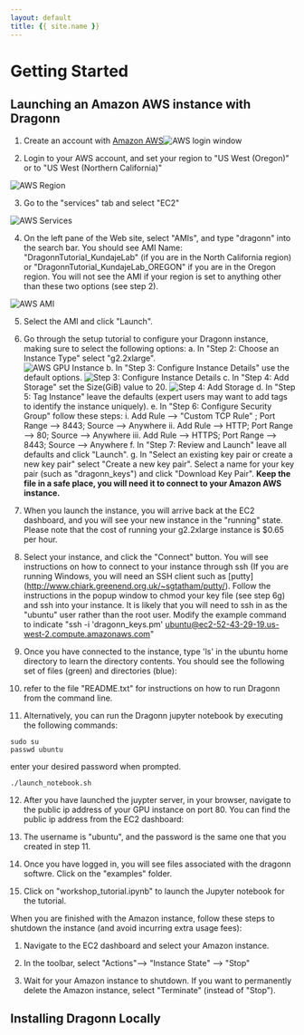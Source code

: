 ```yaml
---
layout: default
title: {{ site.name }}
---
```


# Getting Started 

## Launching an Amazon AWS instance with Dragonn 

1. Create an account with [Amazon AWS](<http://www.aws.amazon.com>)![AWS login window](https://github.com/annashcherbina/dragonn/blob/gh-pages-jekyll/images/aws_login.png "AWS Login Window")

2. Login to your AWS account, and set your region to "US West (Oregon)" or to "US West (Northern California)"

![AWS Region](https://github.com/annashcherbina/dragonn/blob/gh-pages-jekyll/images/aws_region.png "AWS Select Region")

3. Go to the "services" tab and select "EC2" 

![AWS Services](https://github.com/annashcherbina/dragonn/blob/gh-pages-jekyll/images/aws_services.png "AWS Services")

4. On the left pane of the Web site, select "AMIs", and type "dragonn" into the search bar. You should see AMI Name: "DragonnTutorial_KundajeLab" (if you are in the North California region) 
or "DragonnTutorial_KundajeLab_OREGON" if you are in the Oregon region. You will not see the AMI if your region is set to anything other than these two options (see step 2). 

![AWS AMI](https://github.com/annashcherbina/dragonn/blob/gh-pages-jekyll/images/aws_ami.png "AWS AMI")

5. Select the AMI and click "Launch". 

6. Go through the setup tutorial  to configure your Dragonn instance, making sure to select the following options: 
  a. In "Step 2: Choose an Instance Type" select "g2.2xlarge".  
  ![AWS GPU Instance](https://github.com/annashcherbina/dragonn/blob/gh-pages-jekyll/images/aws_gpuinstance.png "AWS GPU Instance")
  b. In "Step 3: Configure Instance Details" use the default options. 
  ![Step 3: Configure Instance Details](https://github.com/annashcherbina/dragonn/blob/gh-pages-jekyll/images/aws_step3.png "Step 3: Configure Instance Details")
  c. In "Step 4: Add Storage" set the Size(GiB) value to 20. 
  ![Step 4: Add Storage](https://github.com/annashcherbina/dragonn/blob/gh-pages-jekyll/images/aws_step4.png "Step 4: Add Storage")
  d. In "Step 5: Tag Instance" leave the defaults (expert users may want to add tags to identify the instance uniquely). 
  e. In "Step 6: Configure Security Group" follow these steps: 
     	i. Add Rule --> "Custom TCP Rule" ; Port Range --> 8443; Source --> Anywhere 
	ii. Add Rule --> HTTP; Port Range --> 80; Source --> Anywhere 
	iii. Add Rule --> HTTPS; Port Range --> 8443; Source --> Anywhere 
  f. In "Step 7: Review and Launch" leave all defaults and click "Launch". 
  g. In "Select an existing key pair or create a new key pair" select "Create a new key pair". Select a name for your key pair (such as "dragonn_keys") and click "Download Key Pair". 
     **Keep the file in a safe place, you will need it to connect to your Amazon AWS instance.** 
     
7. When you launch the instance, you will arrive back at the EC2 dashboard, and you will see your new instance in the "running" state. Please note that the cost of running your g2.2xlarge instance 
is $0.65 per hour. 

8. Select your instance, and click the "Connect" button. You will see instructions on how to connect to your instance through ssh (If you are running Windows, you will need an SSH client such as [putty]
(<http://www.chiark.greenend.org.uk/~sgtatham/putty/>). Follow the instructions in the popup window to chmod your key file (see step 6g) and ssh into your instance. It is likely that you will need to ssh in as the "ubuntu" user rather than the root user. Modify the example command to indicate "ssh -i 'dragonn_keys.pm' ubuntu@ec2-52-43-29-19.us-west-2.compute.amazonaws.com" 

9. Once you have connected to the instance, type 'ls' in the ubuntu home directory to learn the directory contents. You should see the following set of files (green) and directories (blue): 

10. refer to the file "README.txt" for instructions on how to run Dragonn from the command line. 

11. Alternatively, you can run the Dragonn jupyter notebook by executing the following commands: 
```
sudo su 
passwd ubuntu 
```
enter your desired password when prompted.

```
./launch_notebook.sh 
```
12. After you have launched the juypter server, in your browser, navigate to the public ip address of your GPU instance on port 80. You can find the public ip address from the EC2 dashboard: 


13. The username is "ubuntu", and the password is the same one that you created in step 11. 

14. Once you have logged in, you will see files associated with the dragonn softwre. Click on the "examples" folder. 

15. Click on "workshop_tutorial.ipynb" to launch the Jupyter notebook for the tutorial. 

When you are finished with the Amazon instance, follow these steps to shutdown the instance (and avoid incurring extra usage fees): 

1. Navigate to the EC2 dashboard and select your Amazon instance. 

2. In the toolbar, select "Actions"--> "Instance State" --> "Stop" 

3. Wait for your Amazon instance to shutdown. If you want to permanently delete the Amazon instance, select "Terminate" (instead of "Stop"). 

## Installing Dragonn Locally 
